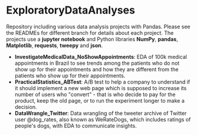 # ExploratoryDataAnalyses

Repository including various data analysis projects with Pandas. Please see the READMEs for different branch for details about each project.
The projects use a **jupyter notebook** and Python libraries **NumPy**, **pandas**, **Matplotlib**, **requests**, **tweepy** and **json**.

- **InvestigateMedicalData_NoShowAppointments**: EDA of 100k medical appointments in Brazil to see trends among the patients who do not show up for their appointments and how they are different from the patients who show up for their appointments.
- **PracticalStatistics_ABTest**: A/B test to help a company to understand if it should implement a new web page which is supposed to increase its number of users who "convert" - that is who decide to pay for the product, keep the old page, or to run the experiment longer to make a decision. 
- **DataWrangle_Twitter**: Data wrangling of the tweeter archive of Twitter user @dog_rates, also known as WeRateDogs, which includes ratings of people's dogs, with  EDA to communicate insights. 
